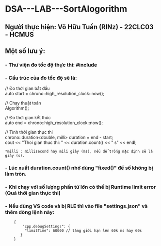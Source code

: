 # DSA---LAB---SortAlogorithm
## Người thực hiện: Võ Hữu Tuấn (RINz) - 22CLC03 - HCMUS
## Một số lưu ý:

### - Thư viện đo tốc độ thực thi:  #include<chrono> 

### - Cấu trúc của đo tốc độ sẽ là:

 // Đo thời gian bắt đầu  
    auto start = chrono::high_resolution_clock::now();  

 // Chạy thuật toán  
    Algorithm();  

 // Đo thời gian kết thúc  
    auto end = chrono::high_resolution_clock::now();  

 // Tính thời gian thực thi  
    chrono::duration<double, milli> duration = end - start;  
    cout << "Thoi gian thuc thi: " << duration.count() << " s" << endl;  

    *milli : millisecond hay mili giây (ms), nếu để trống mặc định sẽ là giây (s).  

### - Lúc xuất duration.count() nhớ dùng "fixed()" để số không bị làm tròn.  
### - Khi chạy với số lượng phần tử lớn có thể bị Runtime limit error (Quá thời gian thực thi)  
### - Nếu dùng VS code và bị RLE thì vào file "settings.json" và thêm dòng lệnh này:  
        {
            "cpp.debugSettings": {
             "limitTime": 60000 // tăng giới hạn lên 60k ms hay 60s
           }
        }
